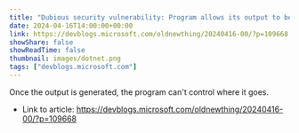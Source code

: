 ```yaml
---
title: "Dubious security vulnerability: Program allows its output to be exfiltrated"
date: 2024-04-16T14:00:00+00:00
link: https://devblogs.microsoft.com/oldnewthing/20240416-00/?p=109668
showShare: false
showReadTime: false
thumbnail: images/dotnet.png
tags: ["devblogs.microsoft.com"]
---
```

Once the output is generated, the program can't control where it goes.

- Link to article: https://devblogs.microsoft.com/oldnewthing/20240416-00/?p=109668